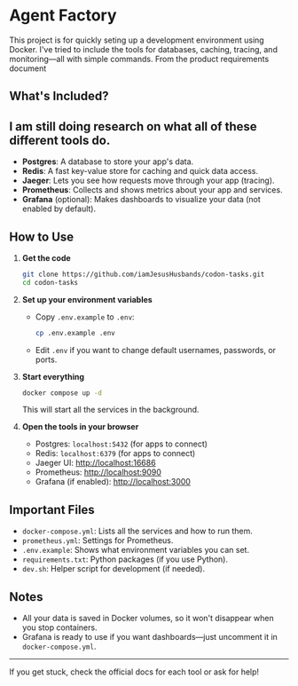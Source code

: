 # Agent Factory

This project is for quickly seting up a development environment using Docker. I've tried to include the tools for databases, caching, tracing, and monitoring—all with simple commands. From the product requirements document

## What's Included?

## I am still doing research on what all of these different tools do.

- **Postgres**: A database to store your app's data.
- **Redis**: A fast key-value store for caching and quick data access.
- **Jaeger**: Lets you see how requests move through your app (tracing).
- **Prometheus**: Collects and shows metrics about your app and services.
- **Grafana** (optional): Makes dashboards to visualize your data (not enabled by default).

## How to Use

1. **Get the code**
   ```zsh
   git clone https://github.com/iamJesusHusbands/codon-tasks.git
   cd codon-tasks
   ```

2. **Set up your environment variables**
   - Copy `.env.example` to `.env`:
     ```zsh
     cp .env.example .env
     ```
   - Edit `.env` if you want to change default usernames, passwords, or ports.

3. **Start everything**
   ```zsh
   docker compose up -d
   ```
   This will start all the services in the background.

4. **Open the tools in your browser**
   - Postgres: `localhost:5432` (for apps to connect)
   - Redis: `localhost:6379` (for apps to connect)
   - Jaeger UI: [http://localhost:16686](http://localhost:16686)
   - Prometheus: [http://localhost:9090](http://localhost:9090)
   - Grafana (if enabled): [http://localhost:3000](http://localhost:3000)

## Important Files

- `docker-compose.yml`: Lists all the services and how to run them.
- `prometheus.yml`: Settings for Prometheus.
- `.env.example`: Shows what environment variables you can set.
- `requirements.txt`: Python packages (if you use Python).
- `dev.sh`: Helper script for development (if needed).

## Notes
- All your data is saved in Docker volumes, so it won't disappear when you stop containers.
- Grafana is ready to use if you want dashboards—just uncomment it in `docker-compose.yml`.

---

If you get stuck, check the official docs for each tool or ask for help!
